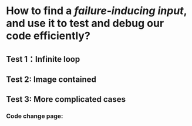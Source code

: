 # How to find a *failure-inducing input*, and use it to test and debug our code efficiently?

## Test 1：Infinite loop

## Test 2: Image contained

## Test 3: More complicated cases
### Code change page:

### 
